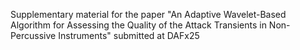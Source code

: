 Supplementary material for the paper "An Adaptive Wavelet-Based Algorithm for Assessing the Quality of the Attack Transients in Non-Percussive Instruments" submitted at DAFx25
